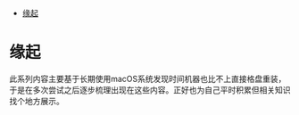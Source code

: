 <!--ts-->
* [缘起](#缘起)

<!-- Created by https://github.com/ekalinin/github-markdown-toc -->
<!-- Added by: runner, at: Wed Jun 15 03:11:40 UTC 2022 -->

<!--te-->
# 缘起

此系列内容主要基于长期使用macOS系统发现时间机器也比不上直接格盘重装，于是在多次尝试之后逐步梳理出现在这些内容。正好也为自己平时积累但相关知识找个地方展示。
